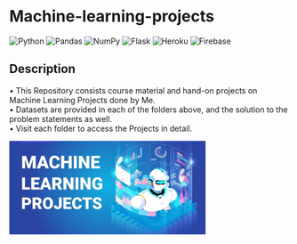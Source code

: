 # Machine-learning-projects

<img alt="Python" src="https://img.shields.io/badge/python%20-%2314354C.svg?&style=for-the-badge&logo=python&logoColor=white" /> <img alt="Pandas" src="https://img.shields.io/badge/pandas%20-%23150458.svg?&style=for-the-badge&logo=pandas&logoColor=white" /> <img alt="NumPy" src="https://img.shields.io/badge/numpy%20-%23013243.svg?&style=for-the-badge&logo=numpy&logoColor=white" /> <img alt="Flask" src="https://img.shields.io/badge/flask%20-%23000.svg?&style=for-the-badge&logo=flask&logoColor=white" /> <img alt="Heroku" src="https://img.shields.io/badge/heroku%20-%23430098.svg?&style=for-the-badge&logo=heroku&logoColor=white" />	<img alt="Firebase" src="https://img.shields.io/badge/firebase%20-%23039BE5.svg?&style=for-the-badge&logo=firebase" />


## Description
• This Repository consists course material and hand-on projects on Machine Learning Projects done by Me.\
• Datasets are provided in each of the folders above, and the solution to the problem statements as well.\
• Visit each folder to access the Projects in detail.




<img src="https://github.com/RIT-MESH/Machine-learning-projects/blob/main/Machine%20Learning%20Project.jpg" alt="Landing Page" height="40%" width="70%" />

